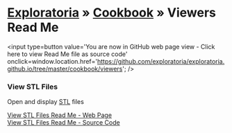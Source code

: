 [Exploratoria]( http://exploratoria.github.io ) &raquo; [Cookbook]( http://exploratoria.github.io/cookbook/ ) &raquo; 
Viewers Read Me
===

<span style=display:none; >[You are now in GitHub source code view - click here to view Read Me file as a web page]( http://exploratoria.github.io/cookbook/viewers/index.html "View file as a web page." ) </span>
<input type=button value='You are now in GitHub web page view - Click here to view Read Me file as source code' onclick=window.location.href='https://github.com/exploratoria/exploratoria.github.io/tree/master/cookbook/viewers'; />

### View STL Files

Open and display [STL]( https://en.wikipedia.org/wiki/STL_(file_format) ) files

[View STL Files Read Me - Web Page]( http://exploratoria.github.io/cookbook/viewers/view-stl-files )  
[View STL Files Read Me - Source Code]( https://github.com/exploratoria/exploratoria.github.io/tree/master/cookbook/viewers/view-stl-files/ )  
